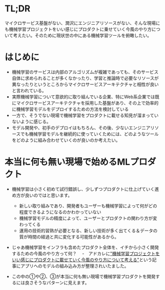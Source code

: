 # TL;DR
マイクロサービス基盤がない、潤沢にエンジニアリソースがない、そんな現場にも機械学習プロジェクトをいい感じにプロダクトに乗せていく今風のやり方について考えたい。そのために現状世の中にある機械学習ツールを俯瞰したい。

# はじめに
- 機械学習のサービスは内部のアルゴリズムが複雑であっても、そのサービス自体に求められることが多くなかったり、学習と推論時で必要なリソースが異なったりというところからマイクロサービスアーキテクチャと相性が良いと言われている。
- 実際機械学習について意欲的に取り組んでいる企業、特にWeb系企業では既にマイクロサービスアーキテクチャを採用した基盤があり、その上で効率的に機械学習モデルをデプロイするための方法を検討している
- 一方で、そうでない現場で機械学習をプロダクトに載せる知見が溜まっていないように感じる。
- モデル開発や、初手のデプロイはもちろん、その後、少ないエンジニアリソースでも機械学習モデルを継続的に使っていくためには、どのようなツールをどのように組み合わせていくのが良いのか考えたい。

# 本当に何も無い現場で始めるMLプロダクト
- 機械学習は小さく初めて試行錯誤し、少しずつプロダクトに仕上げていく進め方が良いのではと思います。
  - 新しい取り組みであり、開発者もユーザーも機械学習によって何がどの程度できるようになるのかわかっていない
  - 機械学習モデルの精度によって、ユーザーとプロダクトの関わり方が変わってくる
  - 運用の技術的習熟が必要となる、新しい技術が多く出てくる＆データの質が時間の経過と共に変化する可能性があるから。
  
- じゃあ機械学習をインフラも含めたプロダクト全体を、イチから小さく開発するための今風のやり方って何？
　-　アドカレに["機械学習プロジェクトをいい感じにプロダクトに載せていく今風のやり方について考える"](https://aflc.qrunch.io/entries/dQqtdFHRumPAYJcj)という記事にアプリへのモデルの組み込み方が整理されいたました。
- この中の①や②、③が本当に何も無い現場で機械学習プロダクトを開発するには良さそうなパターンに見えます。

# 
